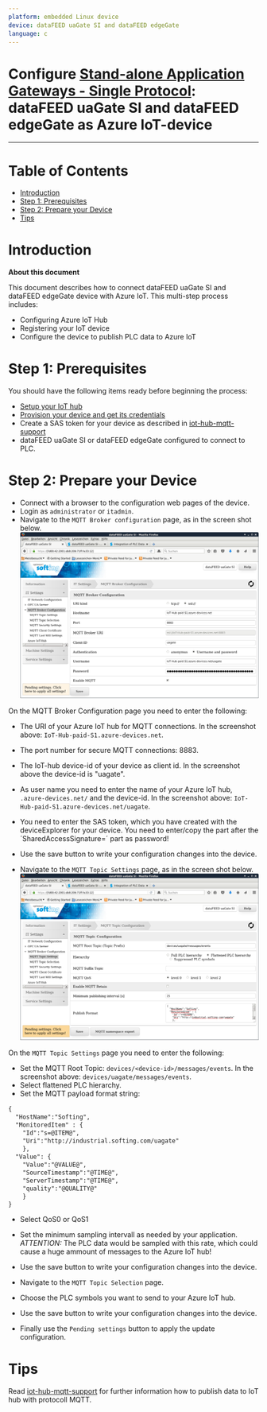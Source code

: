```yaml
---
platform: embedded Linux device
device: dataFEED uaGate SI and dataFEED edgeGate
language: c
---
```


Configure [Stand-alone Application Gateways - Single Protocol](https://industrial.softing.com/en/products/plc-connectivity/integration-of-plc-data.html): dataFEED uaGate SI and dataFEED edgeGate as Azure IoT-device
===
---

# Table of Contents

-   [Introduction](#Introduction)
-   [Step 1: Prerequisites](#Prerequisites)
-   [Step 2: Prepare your Device](#PrepareDevice)
-   [Tips](#tips)

<a name="Introduction"></a>
# Introduction

**About this document**

This document describes how to connect dataFEED uaGate SI and dataFEED edgeGate device with Azure IoT. This multi-step process includes:
-   Configuring Azure IoT Hub
-   Registering your IoT device
-   Configure the device to publish PLC data to Azure IoT

<a name="Prerequisites"></a>
# Step 1: Prerequisites

You should have the following items ready before beginning the process:

-   [Setup your IoT hub][lnk-setup-iot-hub]
-   [Provision your device and get its credentials][lnk-manage-iot-hub]
-   Create a SAS token for your device as described in [iot-hub-mqtt-support](https://docs.microsoft.com/en-Us/azure/iot-hub/iot-hub-mqtt-support)
-   dataFEED uaGate SI or dataFEED edgeGate configured to connect to PLC.

<a name="PrepareDevice"></a>
# Step 2: Prepare your Device
-   Connect with a browser to the configuration web pages of the device.
-   Login as `administrator` or `itadmin`.
-   Navigate to the `MQTT Broker configuration` page, as in the screen shot below.
![firstMqttpage](media/uagate-mqtt1.png)

On the MQTT Broker Configuration page you need to enter the following:
-   The URI of your Azure IoT hub for MQTT connections.
    In the screenshot above: `IoT-Hub-paid-S1.azure-devices.net`.
-   The port number for secure MQTT connections: 8883.
-   The IoT-hub device-id of your device as client id.
    In the screenshot above the device-id is "uagate".
-   As user name you need to enter the name of your Azure IoT hub, `.azure-devices.net/` and the device-id.
    In the screenshot above: `IoT-Hub-paid-S1.azure-devices.net/uagate`.
-   You need to enter the SAS token, which you have created with the deviceExplorer for your device.
    You need to enter/copy the part after the ´SharedAccessSignature=´ part as password!
-   Use the save button to write your configuration changes into the device.

-   Navigate to the `MQTT Topic Settings` page, as in the screen shot below.
![firstMqttpage](media/uagate-mqtt2.png)

On the `MQTT Topic Settings` page you need to enter the following:
-   Set the MQTT Root Topic: `devices/<device-id>/messages/events`.
In the screenshot above: `devices/uagate/messages/events`.
-   Select flattened PLC hierarchy.
-   Set the MQTT payload format string:

```
{
  "HostName":"Softing",
  "MonitoredItem" : {
    "Id":"s=@ITEM@",
    "Uri":"http://industrial.softing.com/uagate"
    },
  "Value": {
    "Value":"@VALUE@",
    "SourceTimestamp":"@TIME@",
    "ServerTimestamp":"@TIME@",
    "quality":"@QUALITY@"
    }
}
```

-   Select QoS0 or QoS1
-   Set the minimum sampling intervall as needed by your application.
    *ATTENTION:* The PLC data would be sampled with this rate,
    which could cause a huge ammount of messages to the Azure IoT hub!
-   Use the save button to write your configuration changes into the device.

-   Navigate to the `MQTT Topic Selection` page.
-   Choose the PLC symbols you want to send to your Azure IoT hub.
-   Use the save button to write your configuration changes into the device.
-   Finally use the `Pending settings` button to apply the update configuration.

<a name="tips"></a>
# Tips

Read [iot-hub-mqtt-support](https://docs.microsoft.com/en-Us/azure/iot-hub/iot-hub-mqtt-support) for further information how to publish data to IoT hub with protocoll MQTT.

[setup-devbox-linux]: https://github.com/Azure/azure-iot-sdk-c/blob/master/doc/devbox_setup.md
[lnk-setup-iot-hub]: ../setup_iothub.md
[lnk-manage-iot-hub]: ../manage_iot_hub.md
